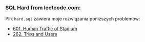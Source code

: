 ### SQL Hard from [leetcode.com](https://leetcode.com/):

Plik `hard.sql` zawiera moje rozwiązania poniższych problemów:

- [601. Human Traffic of Stadium](https://leetcode.com/problems/human-traffic-of-stadium)
- [262. Trips and Users](https://leetcode.com/problems/trips-and-users)
